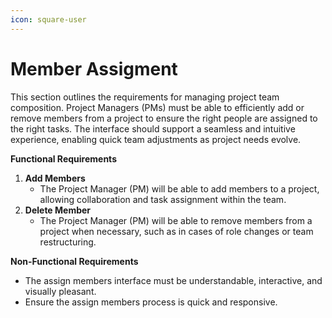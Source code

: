 ```yaml
---
icon: square-user
---
```


# Member Assigment

This section outlines the requirements for managing project team composition. Project Managers (PMs) must be able to efficiently add or remove members from a project to ensure the right people are assigned to the right tasks. The interface should support a seamless and intuitive experience, enabling quick team adjustments as project needs evolve.

**Functional Requirements**

1. **Add Members**
   * The Project Manager (PM) will be able to add members to a project, allowing collaboration and task assignment within the team.
2. **Delete Member**
   * The Project Manager (PM) will be able to remove members from a project when necessary, such as in cases of role changes or team restructuring.

**Non-Functional Requirements**

* The assign members interface must be understandable, interactive, and visually pleasant.
* Ensure the assign members process is quick and responsive.
